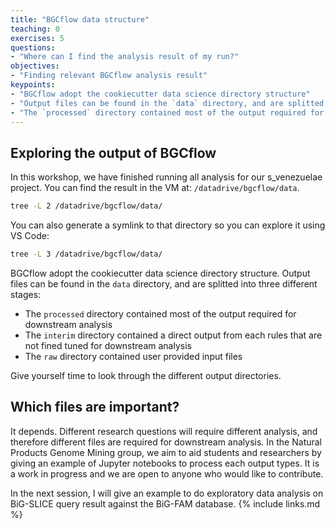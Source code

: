 ```yaml
---
title: "BGCflow data structure"
teaching: 0
exercises: 5
questions:
- "Where can I find the analysis result of my run?"
objectives:
- "Finding relevant BGCflow analysis result"
keypoints:
- "BGCflow adopt the cookiecutter data science directory structure"
- "Output files can be found in the `data` directory, and are splitted into three different stages"
- "The `processed` directory contained most of the output required for downstream analysis"
---
```

## Exploring the output of BGCflow
In this workshop, we have finished running all analysis for our s_venezuelae project. You can find the result in the VM at: `/datadrive/bgcflow/data`. 
```bash
tree -L 2 /datadrive/bgcflow/data/
```

You can also generate a symlink to that directory so you can explore it using VS Code:
```bash
tree -L 3 /datadrive/bgcflow/data/
```

BGCflow adopt the cookiecutter data science directory structure. Output files can be found in the `data` directory, and are splitted into three different stages:
- The `processed` directory contained most of the output required for downstream analysis
- The `interim` directory contained a direct output from each rules that are not fined tuned for downstream analysis
- The `raw` directory contained user provided input files

Give yourself time to look through the different output directories.

## Which files are important?
It depends. Different research questions will require different analysis, and therefore different files are required for downstream analysis.
In the Natural Products Genome Mining group, we aim to aid students and researchers by giving an example of Jupyter notebooks to process each output types.
It is a work in progress and we are open to anyone who would like to contribute.

In the next session, I will give an example to do exploratory data analysis on BiG-SLICE query result against the BiG-FAM database.
{% include links.md %}

